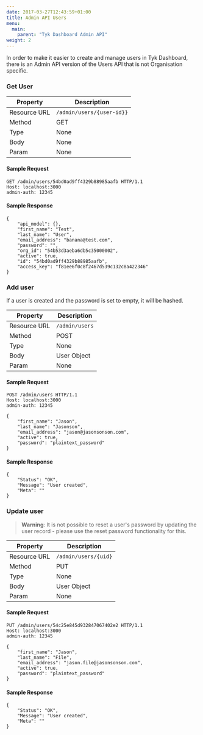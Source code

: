 ```yaml
---
date: 2017-03-27T12:43:59+01:00
title: Admin API Users
menu:
  main:
    parent: "Tyk Dashboard Admin API"
weight: 2 
---
```



In order to make it easier to create and manage users in Tyk Dashboard, there is an Admin API version of the Users API that is not Organisation specific.

### Get User

| **Property** | **Description**           |
| ------------ | ------------------------- |
| Resource URL | `/admin/users/{user-id}}` |
| Method       | GET                       |
| Type         | None                      |
| Body         | None                      |
| Param        | None                      |

#### Sample Request

```{.copyWrapper}
GET /admin/users/54bd0ad9ff4329b88985aafb HTTP/1.1
Host: localhost:3000
admin-auth: 12345
```

#### Sample Response

```
{
    "api_model": {},
    "first_name": "Test",
    "last_name": "User",
    "email_address": "banana@test.com",
    "password": "",
    "org_id": "54b53d3aeba6db5c35000002",
    "active": true,
    "id": "54bd0ad9ff4329b88985aafb",
    "access_key": "f81ee6f0c8f2467d539c132c8a422346"
}
```

### Add user

If a user is created and the password is set to empty, it will be hashed.

| **Property** | **Description** |
| ------------ | --------------- |
| Resource URL | `/admin/users`  |
| Method       | POST            |
| Type         | None            |
| Body         | User Object     |
| Param        | None            |

#### Sample Request

```{.copyWrapper}
POST /admin/users HTTP/1.1
Host: localhost:3000
admin-auth: 12345

{
    "first_name": "Jason",
    "last_name": "Jasonson",
    "email_address": "jason@jasonsonson.com",
    "active": true,
    "password": "plaintext_password"
}
```

#### Sample Response

```
{
    "Status": "OK",
    "Message": "User created",
    "Meta": ""
}
```

### Update user

> **Warning**: It is not possible to reset a user's password by updating the user record - please use the reset password functionality for this.

| **Property** | **Description**      |
| ------------ | -------------------- |
| Resource URL | `/admin/users/{uid}` |
| Method       | PUT                  |
| Type         | None                 |
| Body         | User Object          |
| Param        | None                 |


#### Sample Request

```{.copyWrapper}
PUT /admin/users/54c25e845d932847067402e2 HTTP/1.1
Host: localhost:3000
admin-auth: 12345

{
    "first_name": "Jason",
    "last_name": "File",
    "email_address": "jason.file@jasonsonson.com",
    "active": true,
    "password": "plaintext_password"
}
```

#### Sample Response

```
{
    "Status": "OK",
    "Message": "User created",
    "Meta": ""
}
```